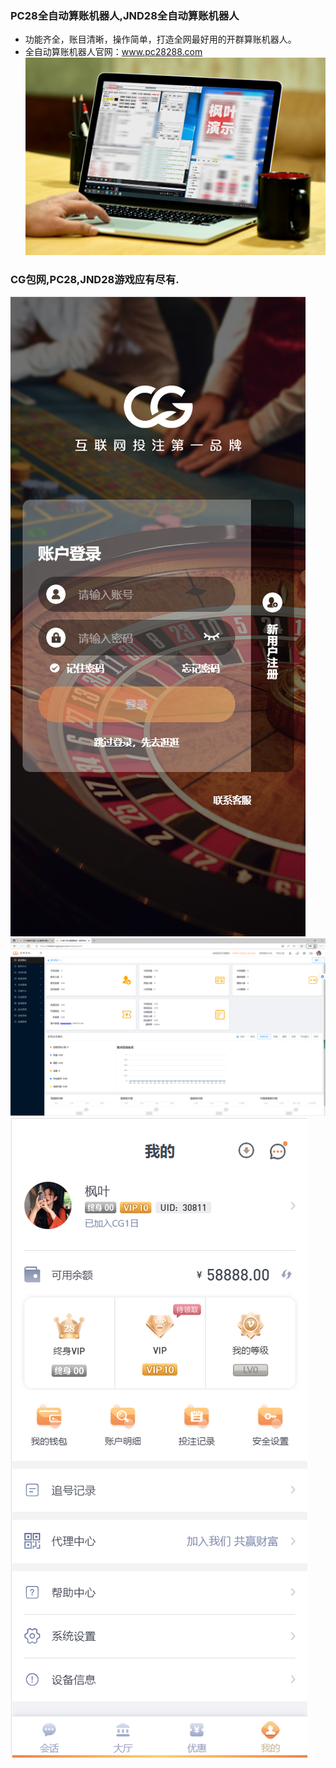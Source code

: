 ### PC28全自动算账机器人,JND28全自动算账机器人
- 功能齐全，账目清晰，操作简单，打造全网最好用的开群算账机器人。
- 全自动算账机器人官网：www.pc28288.com
![算账演示图片](img/26.jpg '算账演示图片')


### CG包网,PC28,JND28游戏应有尽有.
![演示图片](img/H5前台.png '演示图片')
![演示图片](img/后台1.png '演示图片')
![演示图片](img/我的1.png '演示图片')
